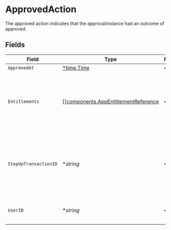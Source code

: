 # ApprovedAction

The approved action indicates that the approvalinstance had an outcome of approved.


## Fields

| Field                                                                                       | Type                                                                                        | Required                                                                                    | Description                                                                                 |
| ------------------------------------------------------------------------------------------- | ------------------------------------------------------------------------------------------- | ------------------------------------------------------------------------------------------- | ------------------------------------------------------------------------------------------- |
| `ApprovedAt`                                                                                | [*time.Time](https://pkg.go.dev/time#Time)                                                  | :heavy_minus_sign:                                                                          | N/A                                                                                         |
| `Entitlements`                                                                              | [][components.AppEntitlementReference](../../models/components/appentitlementreference.md)  | :heavy_minus_sign:                                                                          | The entitlements that were approved. This will only ever be a list of one entitlement.      |
| `StepUpTransactionID`                                                                       | **string*                                                                                   | :heavy_minus_sign:                                                                          | The ID of the step-up transaction that was used for this approval, if step-up was required. |
| `UserID`                                                                                    | **string*                                                                                   | :heavy_minus_sign:                                                                          | The UserID that approved this step.                                                         |